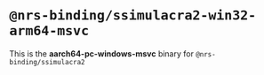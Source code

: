 # `@nrs-binding/ssimulacra2-win32-arm64-msvc`

This is the **aarch64-pc-windows-msvc** binary for `@nrs-binding/ssimulacra2`
